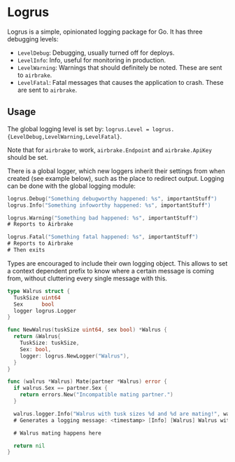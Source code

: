 # Logrus

Logrus is a simple, opinionated logging package for Go. It has three debugging
levels:

* `LevelDebug`: Debugging, usually turned off for deploys.
* `LevelInfo`: Info, useful for monitoring in production.
* `LevelWarning`: Warnings that should definitely be noted. These are sent to
  `airbrake`.
* `LevelFatal`: Fatal messages that causes the application to crash. These are
  sent to `airbrake`.

## Usage

The global logging level is set by: `logrus.Level = logrus.{LevelDebug,LevelWarning,LevelFatal}`.

Note that for `airbrake` to work, `airbrake.Endpoint` and `airbrake.ApiKey`
should be set.

There is a global logger, which new loggers inherit their settings from when
created (see example below), such as the place to redirect output. Logging can
be done with the global logging module:

```go
logrus.Debug("Something debugworthy happened: %s", importantStuff")
logrus.Info("Something infoworthy happened: %s", importantStuff")

logrus.Warning("Something bad happened: %s", importantStuff")
# Reports to Airbrake

logrus.Fatal("Something fatal happened: %s", importantStuff")
# Reports to Airbrake
# Then exits
```

Types are encouraged to include their own logging object. This allows to set a
context dependent prefix to know where a certain message is coming from, without
cluttering every single message with this.

```go
type Walrus struct {
  TuskSize uint64
  Sex      bool
  logger logrus.Logger
}

func NewWalrus(tuskSize uint64, sex bool) *Walrus {
  return &Walrus{
    TuskSize: tuskSize,
    Sex: bool,
    logger: logrus.NewLogger("Walrus"),
  }
}

func (walrus *Walrus) Mate(partner *Walrus) error {
  if walrus.Sex == partner.Sex {
    return errors.New("Incompatible mating partner.")
  }

  walrus.logger.Info("Walrus with tusk sizes %d and %d are mating!", walrus.TuskSize, partner.TuskSize)
  # Generates a logging message: <timestamp> [Info] [Walrus] Walrus with tusk sizes <int> and <int> are mating!

  # Walrus mating happens here

  return nil
}
```
